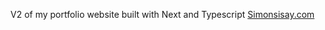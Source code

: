 V2 of my portfolio website built with Next and Typescript [Simonsisay.com](https://simonsisay.com) 

